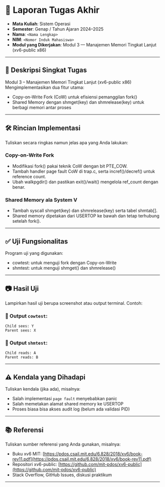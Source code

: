 # 📝 Laporan Tugas Akhir

* **Mata Kuliah**: Sistem Operasi
* **Semester**: Genap / Tahun Ajaran 2024–2025
* **Nama**: `<Nama Lengkap>`
* **NIM**: `<Nomor Induk Mahasiswa>`
* **Modul yang Dikerjakan**:
 Modul 3 — Manajemen Memori Tingkat Lanjut (xv6-public x86)  

---

## 📌 Deskripsi Singkat Tugas

Modul 3 – Manajemen Memori Tingkat Lanjut (xv6-public x86)
Mengimplementasikan dua fitur utama:
* Copy-on-Write Fork (CoW) untuk efisiensi pemanggilan fork()
* Shared Memory dengan shmget(key) dan shmrelease(key) untuk berbagi memori antar proses
---

## 🛠️ Rincian Implementasi

Tuliskan secara ringkas namun jelas apa yang Anda lakukan:

###  Copy-on-Write Fork

* Modifikasi fork() pakai teknik CoW dengan bit PTE_COW.
* Tambah handler page fault CoW di trap.c, serta incref()/decref() untuk reference count.
* Ubah walkpgdir() dan pastikan exit()/wait() mengelola ref_count dengan benar.

### Shared Memory ala System V

* Tambah syscall shmget(key) dan shmrelease(key) serta tabel shmtab[].
* Shared memory dipetakan dari USERTOP ke bawah dan tetap terhubung setelah fork().
---

## ✅ Uji Fungsionalitas

Program uji yang digunakan:
* cowtest: untuk menguji fork dengan Copy-on-Write
* shmtest: untuk menguji shmget() dan shmrelease()

---

## 📷 Hasil Uji

Lampirkan hasil uji berupa screenshot atau output terminal. Contoh:

### 📍 Output `cowtest`:

```
Child sees: Y
Parent sees: X
```

### 📍 Output `shmtest`:

```
Child reads: A
Parent reads: B
```

---

## ⚠️ Kendala yang Dihadapi

Tuliskan kendala (jika ada), misalnya:

* Salah implementasi `page fault` menyebabkan panic
* Salah memetakan alamat shared memory ke USERTOP
* Proses biasa bisa akses audit log (belum ada validasi PID)

---

## 📚 Referensi

Tuliskan sumber referensi yang Anda gunakan, misalnya:

* Buku xv6 MIT: [https://pdos.csail.mit.edu/6.828/2018/xv6/book-rev11.pdf](https://pdos.csail.mit.edu/6.828/2018/xv6/book-rev11.pdf)
* Repositori xv6-public: [https://github.com/mit-pdos/xv6-public](https://github.com/mit-pdos/xv6-public)
* Stack Overflow, GitHub Issues, diskusi praktikum

---

